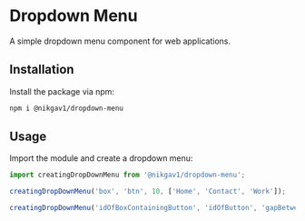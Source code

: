 # Dropdown Menu

A simple dropdown menu component for web applications.

## Installation

Install the package via npm:

```bash
npm i @nikgav1/dropdown-menu
```

## Usage

Import the module and create a dropdown menu:

```javascript
import creatingDropDownMenu from '@nikgav1/dropdown-menu';

creatingDropDownMenu('box', 'btn', 10, ['Home', 'Contact', 'Work']);

creatingDropDownMenu('idOfBoxContainingButton', 'idOfButton', 'gapBetweenElementInPx', ['Array', 'of', 'Elements']);
```

